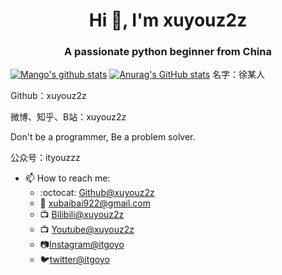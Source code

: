<h1 align="center">Hi 👋, I'm xuyouz2z</h1>
<h3 align="center">A passionate python beginner from China</h3>

[![Mango's github stats](https://github-readme-stats.vercel.app/api?username=xuyouz2z)](https://github.com/mango-lzp/github-readme-stats)
[![Anurag's GitHub stats](https://github-readme-stats.vercel.app/api?username=xuyouz2z)](https://github.com/anuraghazra/github-readme-stats)
名字：徐某人

Github：xuyouz2z

微博、知乎、B站：xuyouz2z

Don't be a programmer, Be a problem solver.

公众号：ityouzzz

- 📫 How to reach me:
    - :octocat: [Github@xuyouz2z](https://github.com/xuyouz2z)
    - :email: [xubaibai922@gmail.com](mailto:xubaibai922@gmail.com)
    - :tv: [Bilibili@xuyouz2z](https://space.bilibili.com/20361156)
    - :tv: [Youtube@xuyouz2z](https://www.youtube.com/channel/UC7S84dID2iBJJ89aQrQBGww)
    - :camera:[Instagram@itgoyo](https://www.instagram.com/xuyouz2z/)
    - :bird:[twitter@itgoyo](https://twitter.com/xuyouz1/)

